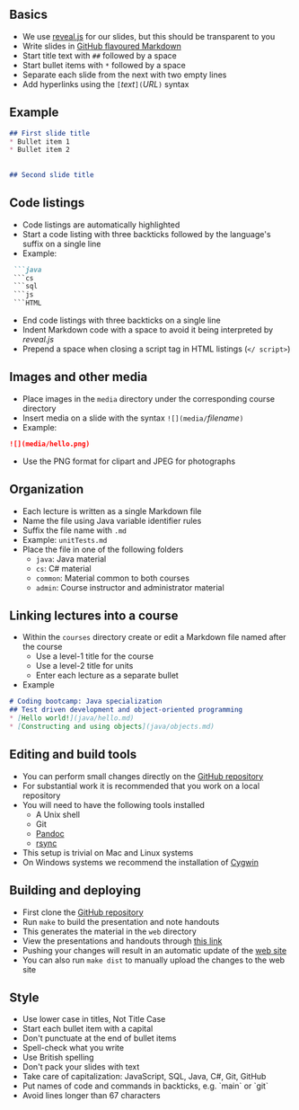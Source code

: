 ## Basics
* We use [reveal.js](http://lab.hakim.se/reveal-js/) for our slides,
  but this should be transparent to you
* Write slides in [GitHub flavoured Markdown](https://help.github.com/categories/writing-on-github/)
* Start title text with `##` followed by a space
* Start bullet items with `*` followed by a space
* Separate each slide from the next with two empty lines
* Add hyperlinks using the `[`_text_`](`_URL_`)` syntax


## Example
```md
## First slide title
* Bullet item 1
* Bullet item 2
 
 
## Second slide title
```


## Code listings
* Code listings are automatically highlighted
* Start a code listing with three backticks followed by the language's suffix
  on a single line
* Example:
```md
 ```java
 ```cs
 ```sql
 ```js
 ```HTML
```
* End code listings with three backticks on a single line
* Indent Markdown code with a space to avoid it being interpreted by _reveal.js_
* Prepend a space when closing a script tag in HTML listings (`</ script>`)


## Images and other media
* Place images in the `media` directory under the corresponding course
  directory
* Insert media on a slide with the syntax `![](media/`_filename_`)`
* Example:
```md
![](media/hello.png)
```
* Use the PNG format for clipart and JPEG for photographs


## Organization
* Each lecture is written as a single Markdown file
* Name the file using Java variable identifier rules
* Suffix the file name with `.md`
* Example: `unitTests.md`
* Place the file in one of the following folders
  * `java`: Java material
  * `cs`: C# material
  * `common`: Material common to both courses
  * `admin`: Course instructor and administrator material


## Linking lectures into a course
* Within the `courses` directory create or edit a Markdown file named after
  the course
  * Use a level-1 title for the course
  * Use a level-2 title for units
  * Enter each lecture as a separate bullet
* Example

```md
# Coding bootcamp: Java specialization
## Test driven development and object-oriented programming
* [Hello world!](java/hello.md)
* [Constructing and using objects](java/objects.md)
```


## Editing and build tools
* You can perform small changes directly on the [GitHub repository](https://github.com/codeandwork/courses)
* For substantial work it is recommended that you work on a local repository
* You will need to have the following tools installed
  * A Unix shell
  * Git
  * [Pandoc](http://pandoc.org/)
  * [rsync](https://rsync.samba.org/)
* This setup is trivial on Mac and Linux systems
* On Windows systems we recommend the installation of [Cygwin](https://www.cygwin.com/)


## Building and deploying
* First clone the [GitHub repository](https://github.com/codeandwork/courses)
* Run `make` to build the presentation and note handouts
* This generates the material in the `web` directory
* View the presentations and handouts through [this link](../index.html)
* Pushing your changes will result in an automatic update of the [web site](https://codeandwork.github.io/courses/)
* You can also run `make dist` to manually upload the changes to the web site


## Style
* Use lower case in titles, Not Title Case
* Start each bullet item with a capital
* Don't punctuate at the end of bullet items
* Spell-check what you write
* Use British spelling
* Don't pack your slides with text
* Take care of capitalization: JavaScript, SQL, Java, C#, Git, GitHub
* Put names of code and commands in backticks, e.g. \`main\` or \`git\`
* Avoid lines longer than 67 characters
